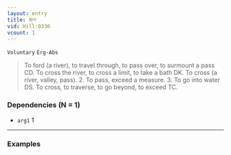 ```yaml
---
layout: entry
title: རྒལ་
vid: Hill:0336
vcount: 1
---
```

`Voluntary` `Erg-Abs`
> To ford (a river), to travel through, to pass over, to surmount a pass CD\.
 To cross the river, to cross a limit, to take a bath DK\.
 To cross (a river, valley, pass)\.
 2\.
 To pass, exceed a measure\.
 3\.
 To go into water DS\.
 To cross, to traverse, to go beyond, to exceed TC\.

### Dependencies (N = 1)
* `arg1` 1

---

### Examples



